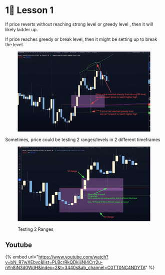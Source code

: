 # 1⃣ Lesson 1

If price reverts without reaching strong level or greedy level , then it will likely ladder up.

If price reaches greedy or break level, then it might be setting up to break the level.

<figure><img src="../../.gitbook/assets/image (17) (1) (2).png" alt=""><figcaption></figcaption></figure>

Sometimes, price could be testing 2 ranges/levels in 2 different timeframes

<figure><img src="../../.gitbook/assets/image (18) (1) (1).png" alt=""><figcaption><p>Testing 2 Ranges</p></figcaption></figure>



##

## Youtube

{% embed url="https://www.youtube.com/watch?v=bN_R7wXEbvc&list=PLBcrRkQDkijjNI4Crr2u-nYn8iN3d0WdH&index=2&t=3440s&ab_channel=C0TT0NC4NDYTA" %}
